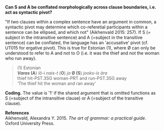 **Can S and A be conflated morphologically across clause boundaries, i.e. act as syntactic pivot?**

"If two clauses within a complex sentence have an argument in common, a syntactic pivot may determine which co-referetial participants within a sentence can be ellipsed, and which not" (Aikhenvald 2015: 257). If S (= subject in the intransitive sentence) and A (=subject in the transitive sentence) can be conflated, the language has an 'accusative' pivot (cf. UT015 for ergative pivot). This is true for Estonian (1), where Ø can only be understood to refer to A and not to O (i.e. it was the thief and not the woman who run away).

>(1) Estonian<br/>
>***Varas* (A**) *lõ-i   nais-t* (**O**)  *ja*  **Ø (S**) *jooks-is  ära*<br/>
>thief  hit-PST.3SG woman-PRT and run-PST.3SG away<br/>
>‘The thief hit the woman and ran away’

**Coding.** The value is '1' if the shared argument that is omitted functions as S (=subject of the intransitive clause) or A (=subject of the transitive clause).

**References**<br/>
Aikhenvald, Alexandra Y. 2015. *The art of grammar: a practical guide*. Oxford University Press.
